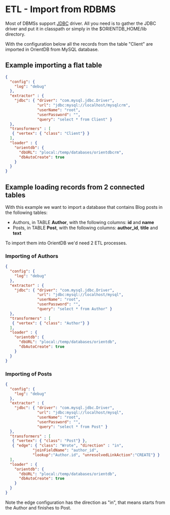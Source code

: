 
# ETL - Import from RDBMS

Most of DBMSs support [JDBC](http://en.wikipedia.org/wiki/JDBC_driver) driver. All you need is to gather the JDBC driver and put it in classpath or simply in the $ORIENTDB_HOME/lib directory.

With the configuration below all the records from the table "Client" are imported in OrientDB from MySQL database.

## Example importing a flat table
```json
{
  "config": {
    "log": "debug"
  },
  "extractor" : {
    "jdbc": { "driver": "com.mysql.jdbc.Driver",
              "url": "jdbc:mysql://localhost/mysqlcrm",
              "userName": "root",
              "userPassword": "",
              "query": "select * from Client" }
  },
  "transformers" : [
   { "vertex": { "class": "Client"} }
  ],
  "loader" : {
    "orientdb": {
      "dbURL": "plocal:/temp/databases/orientdbcrm",
      "dbAutoCreate": true
    }
  }
}
```

## Example loading records from 2 connected tables
With this example we want to import a database that contains Blog posts in the following tables:
- Authors, in TABLE **Author**, with the following columns: **id** and **name**
- Posts, in TABLE **Post**, with the following columns: **author_id**, **title** and **text**

To import them into OrientDB we'd need 2 ETL processes.
### Importing of Authors

```json
{
  "config": {
    "log": "debug"
  },
  "extractor" : {
    "jdbc": { "driver": "com.mysql.jdbc.Driver",
              "url": "jdbc:mysql://localhost/mysql",
              "userName": "root",
              "userPassword": "",
              "query": "select * from Author" }
  },
  "transformers" : [
   { "vertex": { "class": "Author"} }
  ],
  "loader" : {
    "orientdb": {
      "dbURL": "plocal:/temp/databases/orientdb",
      "dbAutoCreate": true
    }
  }
}
```

### Importing of Posts

```json
{
  "config": {
    "log": "debug"
  },
  "extractor" : {
    "jdbc": { "driver": "com.mysql.jdbc.Driver",
              "url": "jdbc:mysql://localhost/mysql",
              "userName": "root",
              "userPassword": "",
              "query": "select * from Post" }
  },
  "transformers" : [
   { "vertex": { "class": "Post"} },
   { "edge": { "class": "Wrote", "direction" : "in", 
            "joinFieldName": "author_id",
            "lookup":"Author.id", "unresolvedLinkAction":"CREATE"} }
  ],
  "loader" : {
    "orientdb": {
      "dbURL": "plocal:/temp/databases/orientdb",
      "dbAutoCreate": true
    }
  }
}
```

Note the edge configuration has the direction as "in", that means starts from the Author and finishes to Post.
